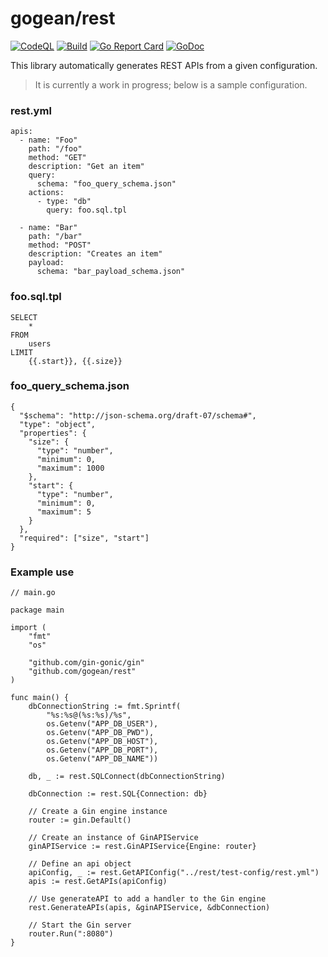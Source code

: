 # gogean/rest

[![CodeQL](https://github.com/gogean/rest/actions/workflows/codeql.yml/badge.svg)](https://github.com/gogean/rest/actions/workflows/codeql.yml)
[![Build](https://github.com/gogean/rest/actions/workflows/go.yml/badge.svg)](https://github.com/gogean/rest/actions/workflows/go.yml)
[![Go Report Card](https://goreportcard.com/badge/github.com/gogean/rest)](https://goreportcard.com/report/github.com/gogean/rest)
[![GoDoc](https://pkg.go.dev/badge/github.com/gogean/rest?status.svg)](https://pkg.go.dev/github.com/gogean/rest?tab=doc)

This library automatically generates REST APIs from a given configuration. 

> It is currently a work in progress; below is a sample configuration.


### rest.yml
```
apis:
  - name: "Foo"
    path: "/foo"
    method: "GET"
    description: "Get an item"
    query:
      schema: "foo_query_schema.json"
    actions:
      - type: "db"
        query: foo.sql.tpl

  - name: "Bar"
    path: "/bar"
    method: "POST"
    description: "Creates an item"
    payload:
      schema: "bar_payload_schema.json"

```

### foo.sql.tpl
```
SELECT       
	*
FROM 
	users
LIMIT
	{{.start}}, {{.size}}
```
### foo_query_schema.json
```
{
  "$schema": "http://json-schema.org/draft-07/schema#",
  "type": "object",
  "properties": {
    "size": {
      "type": "number",
      "minimum": 0,
      "maximum": 1000
    },
    "start": {
      "type": "number",
      "minimum": 0,
      "maximum": 5
    }
  },
  "required": ["size", "start"]
}

```

### Example use

```
// main.go

package main

import (
	"fmt"
	"os"

	"github.com/gin-gonic/gin"
	"github.com/gogean/rest"
)

func main() {
	dbConnectionString := fmt.Sprintf(
		"%s:%s@(%s:%s)/%s",
		os.Getenv("APP_DB_USER"),
		os.Getenv("APP_DB_PWD"),
		os.Getenv("APP_DB_HOST"),
		os.Getenv("APP_DB_PORT"),
		os.Getenv("APP_DB_NAME"))

	db, _ := rest.SQLConnect(dbConnectionString)

	dbConnection := rest.SQL{Connection: db}

	// Create a Gin engine instance
	router := gin.Default()

	// Create an instance of GinAPIService
	ginAPIService := rest.GinAPIService{Engine: router}

	// Define an api object
	apiConfig, _ := rest.GetAPIConfig("../rest/test-config/rest.yml")
	apis := rest.GetAPIs(apiConfig)

	// Use generateAPI to add a handler to the Gin engine
	rest.GenerateAPIs(apis, &ginAPIService, &dbConnection)

	// Start the Gin server
	router.Run(":8080")
}

```



